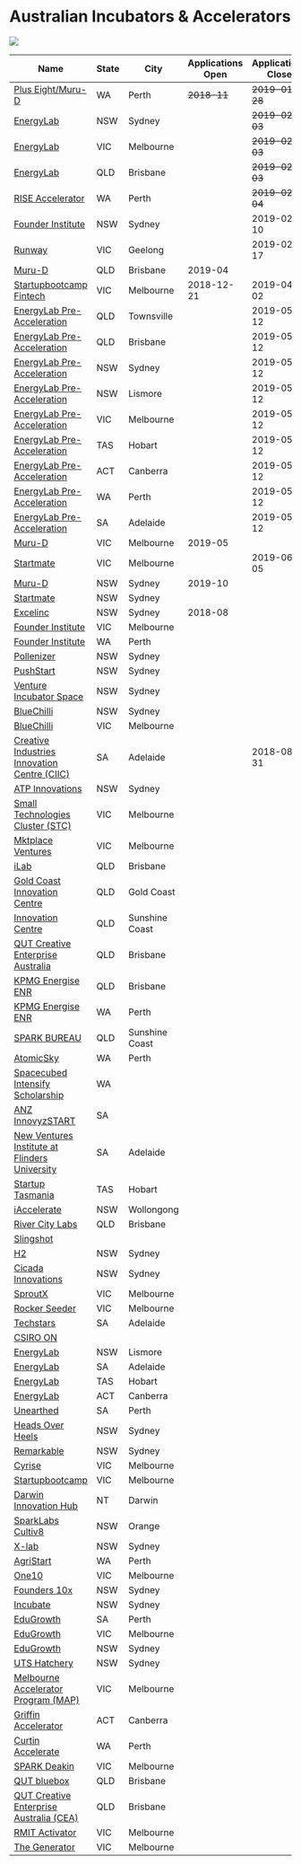 
# Australian Incubators & Accelerators

![](https://www.artesianinvest.com/wp-content/uploads/2017/11/Screen-Shot-2017-11-13-at-12.44.19-pm.png)

| Name                                                                                                    | State | City           | Applications Open | Applications Close| Investment |
| ---                                                                                                     | ---   | ---            | ---               | ---               | ---        |
| [Plus Eight/Muru-D](https://pluseight.spacecubed.com/accelerator)                                       | WA    | Perth          | ~~2018-11~~       | ~~2019-01-28~~    |            |
| [EnergyLab](https://energylab.org.au/)                                                                  | NSW   | Sydney         |                   | ~~2019-02-03~~    | $50,000    |
| [EnergyLab](https://energylab.org.au/)                                                                  | VIC   | Melbourne      |                   | ~~2019-02-03~~    | $50,000    |
| [EnergyLab](https://energylab.org.au/)                                                                  | QLD   | Brisbane       |                   | ~~2019-02-03~~    | $50,000    |
| [RISE Accelerator](https://riseaccelerator.gateway.kpmg.com.au/)                                        | WA    | Perth          |                   | ~~2019-02-04~~    |            |            
| [Founder Institute](http://fi.co/)                                                                      | NSW   | Sydney         |                   | 2019-02-10        |            |
| [Runway](https://runwayhq.co/)                                                                          | VIC   | Geelong        |                   | 2019-02-17        |            |
| [Muru-D](https://muru-d.com/location/brisbane/)                                                         | QLD   | Brisbane       | 2019-04           |                   |            |
| [Startupbootcamp Fintech](https://www.startupbootcamp.org/accelerator/fintech-melbourne/)               | VIC   | Melbourne      | 2018-12-21        | 2019-04-02        | $25,000    |
| [EnergyLab Pre-Acceleration](https://energylab.org.au/pre-acceleration)                                 | QLD   | Townsville     |                   | 2019-05-12        |            |
| [EnergyLab Pre-Acceleration](https://energylab.org.au/pre-acceleration)                                 | QLD   | Brisbane       |                   | 2019-05-12        |            |
| [EnergyLab Pre-Acceleration](https://energylab.org.au/pre-acceleration)                                 | NSW   | Sydney         |                   | 2019-05-12        |            |
| [EnergyLab Pre-Acceleration](https://energylab.org.au/pre-acceleration)                                 | NSW   | Lismore        |                   | 2019-05-12        |            |
| [EnergyLab Pre-Acceleration](https://energylab.org.au/pre-acceleration)                                 | VIC   | Melbourne      |                   | 2019-05-12        |            |
| [EnergyLab Pre-Acceleration](https://energylab.org.au/pre-acceleration)                                 | TAS   | Hobart         |                   | 2019-05-12        |            |
| [EnergyLab Pre-Acceleration](https://energylab.org.au/pre-acceleration)                                 | ACT   | Canberra       |                   | 2019-05-12        |            |
| [EnergyLab Pre-Acceleration](https://energylab.org.au/pre-acceleration)                                 | WA    | Perth          |                   | 2019-05-12        |            |
| [EnergyLab Pre-Acceleration](https://energylab.org.au/pre-acceleration)                                 | SA    | Adelaide       |                   | 2019-05-12        |            |
| [Muru-D](https://muru-d.com/location/melbourne/)                                                        | VIC   | Melbourne      | 2019-05           |                   |            |
| [Startmate](https://startmate.com.au/program)                                                           | VIC   | Melbourne      |                   | 2019-06-05        | $75,000    |
| [Muru-D](https://muru-d.com/location/sydney/)                                                           | NSW   | Sydney         | 2019-10           |                   |            |
| [Startmate](https://startmate.com.au/program)                                                           | NSW   | Sydney         |                   |                   | $75,000    |
| [Excelinc](http://www.excelinc.com.au/)                                                                 | NSW   | Sydney         | 2018-08           |                   | $20,000    |
| [Founder Institute](http://fi.co/)                                                                      | VIC   | Melbourne      |                   |                   |            |
| [Founder Institute](http://fi.co/)                                                                      | WA    | Perth          |                   |                   |            |
| [Pollenizer](http://www.pollenizer.com/)                                                                | NSW   | Sydney         |                   |                   |            |
| [PushStart](http://pushstart.com.au)                                                                    | NSW   | Sydney         |                   |                   |            |
| [Venture Incubator Space](http://www.cse.unsw.edu.au/db/news/article.php?article=171)                   | NSW   | Sydney         |                   |                   |            |
| [BlueChilli](http://www.bluechilli.com/)                                                                | NSW   | Sydney         |                   |                   |            |
| [BlueChilli](http://www.bluechilli.com/)                                                                | VIC   | Melbourne      |                   |                   |            |
| [Creative Industries Innovation Centre (CIIC)](https://www.innovyz.com)                                 | SA    | Adelaide       |                   | 2018-08-31        |            |
| [ATP Innovations](http://atp-innovations.com.au/)                                                       | NSW   | Sydney         |                   |                   |            |
| [Small Technologies Cluster (STC)](http://www.stcaustralia.org/)                                        | VIC   | Melbourne      |                   |                   |            |
| [Mktplace Ventures](http://www.mktplaceventures.com/)                                                   | VIC   | Melbourne      |                   |                   |            |
| [iLab](http://www.ilab.com.au/)                                                                         | QLD   | Brisbane       |                   |                   |            |
| [Gold Coast Innovation Centre](http://www.gcic.net.au/)                                                 | QLD   | Gold Coast     |                   |                   |            |
| [Innovation Centre](http://www.innovationcentre.com.au/)                                                | QLD   | Sunshine Coast |                   |                   |            |
| [QUT Creative Enterprise Australia](http://creativeenterprise.com.au/)                                  | QLD   | Brisbane       |                   |                   |            |
| [KPMG Energise ENR](http://energise.kpmg.com.au/)                                                       | QLD   | Brisbane       |                   |                   |            |
| [KPMG Energise ENR](http://energise.kpmg.com.au/)                                                       | WA    | Perth          |                   |                   |            |
| [SPARK BUREAU](http://sparkbureau.org/)                                                                 | QLD   | Sunshine Coast |                   |                   |            |
| [AtomicSky](http://atomicsky.com.au/)                                                                   | WA    | Perth          |                   |                   |            |
| [Spacecubed Intensify Scholarship](http://www.spacecubed.org/)                                          | WA    |                |                   |                   |            |
| [ANZ InnovyzSTART](http://www.innovyzstart.com/)                                                        | SA    |                |                   |                   |            |
| [New Ventures Institute at Flinders University](http://nviflinders.com.au/)                             | SA    | Adelaide       |                   |                   |            |
| [Startup Tasmania](http://www.startuptasmania.com/)                                                     | TAS   | Hobart         |                   |                   |            |
| [iAccelerate](https://www.iaccelerate.com.au/)                                                          | NSW   | Wollongong     |                   |                   |            |
| [River City Labs](https://www.rivercitylabs.net/)                                                       | QLD   | Brisbane       |                   |                   | $100,000   |
| [Slingshot](http://www.slingshotters.com/)                                                              |       |                |                   |                   |            |
| [H2](https://h2.vc/)                                                                                    | NSW   | Sydney         |                   |                   | $50,000    |
| [Cicada Innovations](https://www.cicadainnovations.com/)                                                | NSW   | Sydney         |                   |                   |            |
| [SproutX](http://sproutx.com.au/)                                                                       | VIC   | Melbourne      |                   |                   |            |
| [Rocker Seeder](https://www.rocketseeder.com/)                                                          | VIC   | Melbourne      |                   |                   |            |
| [Techstars](https://www.techstars.com/programs/adelaide-program/)                                       | SA    | Adelaide       |                   |                   |            |
| [CSIRO ON](http://www.oninnovation.com.au/)                                                             |       |                |                   |                   |            |
| [EnergyLab](https://energylab.org.au/)                                                                  | NSW   | Lismore        |                   |                   | $50,000    |
| [EnergyLab](https://energylab.org.au/)                                                                  | SA    | Adelaide       |                   |                   | $50,000    |
| [EnergyLab](https://energylab.org.au/)                                                                  | TAS   | Hobart         |                   |                   | $50,000    |
| [EnergyLab](https://energylab.org.au/)                                                                  | ACT   | Canberra       |                   |                   | $50,000    |
| [Unearthed](https://unearthed.solutions/accelerator/)                                                   | SA    | Perth          |                   |                   |            |
| [Heads Over Heels](http://headsoverheels.com.au/)                                                       | NSW   | Sydney         |                   |                   |            |
| [Remarkable](https://remarkable.org.au/accelerator/)                                                    | NSW   | Sydney         |                   |                   |            |
| [Cyrise](https://www.cyrise.co)                                                                         | VIC   | Melbourne      |                   |                   |            |
| [Startupbootcamp](https://www.startupbootcamp.org/)                                                     | VIC   | Melbourne      |                   |                   |            |
| [Darwin Innovation Hub](https://darwininnovationhub.com.au/)                                            | NT    | Darwin         |                   |                   |            |
| [SparkLabs Cultiv8](https://www.sparklabscultiv8.com/)                                                  | NSW   | Orange         |                   |                   |            |
| [X-lab](http://x-lab.com.au/)                                                                           | NSW   | Sydney         |                   |                   |            |
| [AgriStart](http://www.agristart.com.au/)                                                               | WA    | Perth          |                   |                   |            |
| [One10](http://oneten.com.au/)                                                                          | VIC   | Melbourne      |                   |                   |            |
| [Founders 10x](https://www.founders.unsw.edu.au/)                                                       | NSW   | Sydney         |                   |                   |            |
| [Incubate](https://incubate.org.au/)                                                                    | NSW   | Sydney         |                   |                   |            |
| [EduGrowth](https://edugrowth.org.au/)                                                                  | SA    | Perth          |                   |                   |            |
| [EduGrowth](https://edugrowth.org.au/)                                                                  | VIC   | Melbourne      |                   |                   |            |
| [EduGrowth](https://edugrowth.org.au/)                                                                  | NSW   | Sydney         |                   |                   |            |
| [UTS Hatchery](https://hatchery.uts.edu.au/)                                                            | NSW   | Sydney         |                   |                   |            |
| [Melbourne Accelerator Program (MAP)](http://themap.co/)                                                | VIC   | Melbourne      |                   |                   |            |
| [Griffin Accelerator](https://griffinaccelerator.com.au/)                                               | ACT   | Canberra       |                   |                   |            |
| [Curtin Accelerate](https://research.curtin.edu.au/industry-partners/commercialisation/accelerate/)     | WA    | Perth          |                   |                   |            |
| [SPARK Deakin](https://www.sparkdeakin.com/accelerator/)                                                | VIC   | Melbourne      |                   |                   |            |
| [QUT bluebox](https://www.qutbluebox.com.au/)                                                           | QLD   | Brisbane       |                   |                   |            |
| [QUT Creative Enterprise Australia (CEA)](http://www.qutcea.com/)                                       | QLD   | Brisbane       |                   |                   |            |
| [RMIT Activator](https://rmitactivator.edu.au/)                                                         | VIC   | Melbourne      |                   |                   |            |
| [The Generator](https://www.monash.edu/entrepreneurship/)                                               | VIC   | Melbourne      |                   |                   |            |
